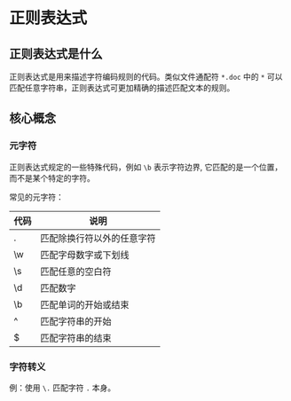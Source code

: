 # 正则表达式

## 正则表达式是什么

正则表达式是用来描述字符编码规则的代码。类似文件通配符 `*.doc` 中的 `*` 可以匹配任意字符串，正则表达式可更加精确的描述匹配文本的规则。

## 核心概念

### 元字符

正则表达式规定的一些特殊代码，例如 `\b` 表示字符边界, 它匹配的是一个位置，而不是某个特定的字符。

常见的元字符：

| 代码 | 说明 |
| ---- | ---- |
| . | 匹配除换行符以外的任意字符 |
| \w | 匹配字母数字或下划线 |
| \s | 匹配任意的空白符 |
| \d | 匹配数字 |
| \b | 匹配单词的开始或结束 |
| ^ | 匹配字符串的开始 |
| $ | 匹配字符串的结束 |

### 字符转义

例：使用 `\.` 匹配字符 `.` 本身。
